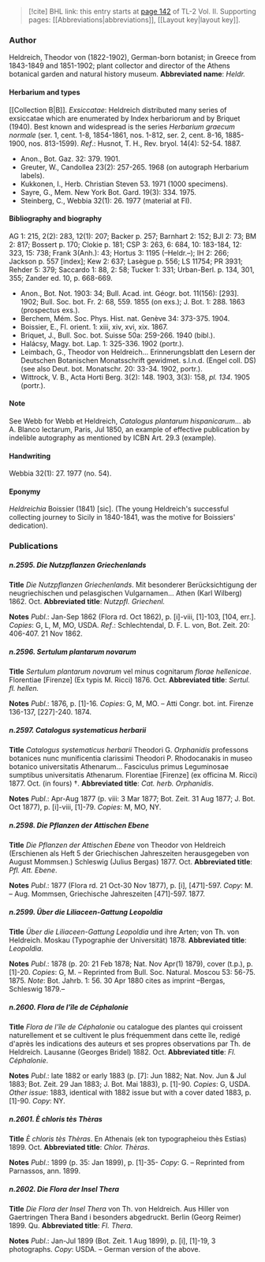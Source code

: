 > [!cite] BHL link: this entry starts at [page 142](https://www.biodiversitylibrary.org/page/33068384) of TL-2 Vol. II.
> Supporting pages: [[Abbreviations|abbreviations]], [[Layout key|layout key]].

### Author

Heldreich, Theodor von (1822-1902), German-born botanist; in Greece from 1843-1849 and 1851-1902; plant collector and director of the Athens botanical garden and natural history museum. 
**Abbreviated name**: *Heldr.*

#### Herbarium and types

[[Collection B|B]].
*Exsiccatae*: Heldreich distributed many series of exsiccatae which are enumerated by Index herbariorum and by Briquet (1940). Best known and widespread is the series *Herbarium graecum normale* (ser. 1, cent. 1-8, 1854-1861, nos. 1-812, ser. 2, cent. 8-16, 1885-1900, nos. 813-1599).
*Ref*.: Husnot, T. H., Rev. bryol. 14(4): 52-54. 1887.
- Anon., Bot. Gaz. 32: 379. 1901.
- Greuter, W., Candollea 23(2): 257-265. 1968 (on autograph Herbarium labels).
- Kukkonen, I., Herb. Christian Steven 53. 1971 (1000 specimens).
- Sayre, G., Mem. New York Bot. Gard. 19(3): 334. 1975.
- Steinberg, C., Webbia 32(1): 26. 1977 (material at FI).

#### Bibliography and biography

AG 1: 215, 2(2): 283, 12(1): 207; Backer p. 257; Barnhart 2: 152; BJI 2: 73; BM 2: 817; Bossert p. 170; Clokie p. 181; CSP 3: 263, 6: 684, 10: 183-184, 12: 323, 15: 738; Frank 3(Anh.): 43; Hortus 3: 1195 (–Heldr.–); IH 2: 266; Jackson p. 557 \[index\]; Kew 2: 637; Lasègue p. 556; LS 11754; PR 3931; Rehder 5: 379; Saccardo 1: 88, 2: 58; Tucker 1: 331; Urban-Berl. p. 134, 301, 355; Zander ed. 10, p. 668-669.
- Anon., Bot. Not. 1903: 34; Bull. Acad. int. Géogr. bot. 11(156): \[293\]. 1902; Bull. Soc. bot. Fr. 2: 68, 559. 1855 (on exs.); J. Bot. 1: 288. 1863 (prospectus exs.).
- Berchem, Mém. Soc. Phys. Hist. nat. Genève 34: 373-375. 1904.
- Boissier, E., Fl. orient. 1: xiii, xiv, xvi, xix. 1867.
- Briquet, J., Bull. Soc. bot. Suisse 50a: 259-266. 1940 (bibl.).
- Halácsy, Magy. bot. Lap. 1: 325-336. 1902 (portr.).
- Leimbach, G., Theodor von Heldreich... Erinnerungsblatt den Lesern der Deutschen Botanischen Monatsschrift gewidmet. s.l.n.d. (Engel coll. DS) (see also Deut. bot. Monatschr. 20: 33-34. 1902, portr.).
- Wittrock, V. B., Acta Horti Berg. 3(2): 148. 1903, 3(3): 158, *pl. 134*. 1905 (portr.).

#### Note

See Webb for Webb et Heldreich, *Catalogus plantarum hispanicarum*... ab A. Blanco lectarum, Paris, Jul 1850, an example of effective publication by indelible autography as mentioned by ICBN Art. 29.3 (example).

#### Handwriting

Webbia 32(1): 27. 1977 (no. 54).

#### Eponymy

*Heldreichia* Boissier (1841) \[sic\]. (The young Heldreich's successful collecting journey to Sicily in 1840-1841, was the motive for Boissiers' dedication).

### Publications

##### n.2595. Die Nutzpflanzen Griechenlands

**Title**
*Die Nutzpflanzen Griechenlands*. Mit besonderer Berücksichtigung der neugriechischen und pelasgischen Vulgarnamen... Athen (Karl Wilberg) 1862. Oct.
**Abbreviated title**: *Nutzpfl. Griechenl.*

**Notes**
*Publ*.: Jan-Sep 1862 (Flora rd. Oct 1862), p. \[i\]-viii, \[1\]-103, \[104, err.\]. *Copies*: G, L, M, MO, USDA.
*Ref*.: Schlechtendal, D. F. L. von, Bot. Zeit. 20: 406-407. 21 Nov 1862.

##### n.2596. Sertulum plantarum novarum

**Title**
*Sertulum plantarum novarum* vel minus cognitarum *florae hellenicae*. Florentiae \[Firenze\] (Ex typis M. Ricci) 1876. Oct.
**Abbreviated title**: *Sertul. fl. hellen.*

**Notes**
*Publ*.: 1876, p. \[1\]-16. *Copies*: G, M, MO. – Atti Congr. bot. int. Firenze 136-137, \[227\]-240. 1874.

##### n.2597. Catalogus systematicus herbarii

**Title**
*Catalogus systematicus herbarii* Theodori G. *Orphanidis* professons botanices nunc munificentia clarissimi Theodori P. Rhodocanakis in museo botanico universitatis Athenarum... Fasciculus primus Leguminosae sumptibus universitatis Athenarum. Florentiae \[Firenze\] (ex officina M. Ricci) 1877. Oct. (in fours) †.
**Abbreviated title**: *Cat. herb. Orphanidis*.

**Notes**
*Publ*.: Apr-Aug 1877 (p. viii: 3 Mar 1877; Bot. Zeit. 31 Aug 1877; J. Bot. Oct 1877), p. \[i\]-viii, \[1\]-79. *Copies*: M, MO, NY.

##### n.2598. Die Pflanzen der Attischen Ebene

**Title**
*Die Pflanzen der Attischen Ebene* von Theodor von Heldreich (Erschienen als Heft 5 der Griechischen Jahreszeiten herausgegeben von August Mommsen.) Schleswig (Julius Bergas) 1877. Oct.
**Abbreviated title**: *Pfl. Att. Ebene*.

**Notes**
*Publ*.: 1877 (Flora rd. 21 Oct-30 Nov 1877), p. \[i\], \[471\]-597. *Copy*: M. – Aug. Mommsen, Griechische Jahreszeiten \[471\]-597. 1877.

##### n.2599. Über die Liliaceen-Gattung Leopoldia

**Title**
*Über die Liliaceen-Gattung Leopoldia* und ihre Arten; von Th. von Heldreich. Moskau (Typographie der Universität) 1878.
**Abbreviated title**: *Leopoldia*.

**Notes**
*Publ*.: 1878 (p. 20: 21 Feb 1878; Nat. Nov Apr(1) 1879), cover (t.p.), p. \[1\]-20. *Copies*: G, M. – Reprinted from Bull. Soc. Natural. Moscou 53: 56-75. 1875. *Note*: Bot. Jahrb. 1: 56. 30 Apr 1880 cites as imprint –Bergas, Schleswig 1879.–

##### n.2600. Flora de l'île de Céphalonie

**Title**
*Flora de l'île de Céphalonie* ou catalogue des plantes qui croissent naturellement et se cultivent le plus fréquemment dans cette île, redigé d'après les indications des auteurs et ses propres observations par Th. de Heldreich. Lausanne (Georges Bridel) 1882. Oct.
**Abbreviated title**: *Fl. Céphalonie*.

**Notes**
*Publ*.: late 1882 or early 1883 (p. \[7\]: Jun 1882; Nat. Nov. Jun & Jul 1883; Bot. Zeit. 29 Jan 1883; J. Bot. Mai 1883), p. \[1\]-90. *Copies*: G, USDA.
*Other issue*: 1883, identical with 1882 issue but with a cover dated 1883, p. \[1\]-90. *Copy*: NY.

##### n.2601. È chloris tès Thèras

**Title**
*È chloris tès Thèras*. En Athenais (ek ton typographeiou thès Estias) 1899. Oct.
**Abbreviated title**: *Chlor. Thèras*.

**Notes**
*Publ*.: 1899 (p. 35: Jan 1899), p. \[1\]-35- *Copy*: G. – Reprinted from Parnassos, ann. 1899.

##### n.2602. Die Flora der Insel Thera

**Title**
*Die Flora der Insel Thera* von Th. von Heldreich. Aus Hiller von Gaertringen Thera Band i besonders abgedruckt. Berlin (Georg Reimer) 1899. Qu.
**Abbreviated title**: *Fl. Thera*.

**Notes**
*Publ*.: Jan-Jul 1899 (Bot. Zeit. 1 Aug 1899), p. \[i\], \[1\]-19, 3 photographs. *Copy*: USDA. – German version of the above.

